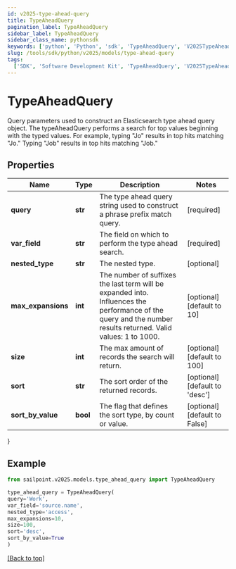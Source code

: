 ```yaml
---
id: v2025-type-ahead-query
title: TypeAheadQuery
pagination_label: TypeAheadQuery
sidebar_label: TypeAheadQuery
sidebar_class_name: pythonsdk
keywords: ['python', 'Python', 'sdk', 'TypeAheadQuery', 'V2025TypeAheadQuery']
slug: /tools/sdk/python/v2025/models/type-ahead-query
tags:
  ['SDK', 'Software Development Kit', 'TypeAheadQuery', 'V2025TypeAheadQuery']
---
```


# TypeAheadQuery

Query parameters used to construct an Elasticsearch type ahead query object. The typeAheadQuery performs a search for top values beginning with the typed values. For example, typing \"Jo\" results in top hits matching \"Jo.\" Typing \"Job\" results in top hits matching \"Job.\"

## Properties

| Name | Type | Description | Notes |
| --- | --- | --- | --- |
| **query** | **str** | The type ahead query string used to construct a phrase prefix match query. | [required] |
| **var_field** | **str** | The field on which to perform the type ahead search. | [required] |
| **nested_type** | **str** | The nested type. | [optional] |
| **max_expansions** | **int** | The number of suffixes the last term will be expanded into. Influences the performance of the query and the number results returned. Valid values: 1 to 1000. | [optional] [default to 10] |
| **size** | **int** | The max amount of records the search will return. | [optional] [default to 100] |
| **sort** | **str** | The sort order of the returned records. | [optional] [default to 'desc'] |
| **sort_by_value** | **bool** | The flag that defines the sort type, by count or value. | [optional] [default to False] |

}

## Example

```python
from sailpoint.v2025.models.type_ahead_query import TypeAheadQuery

type_ahead_query = TypeAheadQuery(
query='Work',
var_field='source.name',
nested_type='access',
max_expansions=10,
size=100,
sort='desc',
sort_by_value=True
)

```

[[Back to top]](#)
